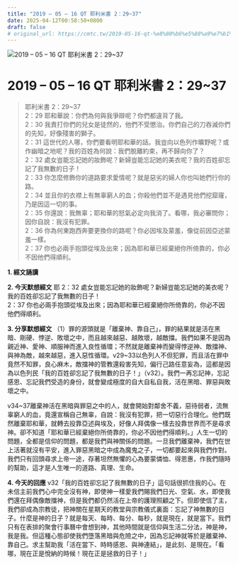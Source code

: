 ```yaml
---
title: "2019 – 05 – 16 QT 耶利米書 2：29~37"
date: 2025-04-12T00:58:50+0800
draft: false
# original_url: https://cmtc.tw/2019-05-16-qt-%e8%80%b6%e5%88%a9%e7%b1%b3%e6%9b%b8-2%ef%bc%9a2937
---
```


![2019 – 05 – 16 QT 耶利米書 2：29\~37](/images/qt.jpg   "2019 – 05 – 16 QT 耶利米書 2：29\~37")

# 2019 – 05 – 16 QT 耶利米書 2：29\~37

> 耶利米書 2：29\~37  
> 2：29 耶和華說：你們為何與我爭辯呢？你們都違背了我。  
> 2：30 我責打你們的兒女是徒然的，他們不受懲治。你們自己的刀吞滅你們的先知，好像殘害的獅子。  
> 2：31 這世代的人哪，你們要看明耶和華的話。我豈向以色列作曠野呢？或作幽暗之地呢？我的百姓為何說：我們脫離約束，再不歸向你了？  
> 2：32 處女豈能忘記她的妝飾呢？新婦豈能忘記她的美衣呢？我的百姓卻忘記了我無數的日子！  
> 2：33 你怎麼修飾你的道路要求愛情呢？就是惡劣的婦人你也叫她們行你的路。  
> 2：34 並且你的衣襟上有無辜窮人的血；你殺他們並不是遇見他們挖窟窿，乃是因這一切的事。  
> 2：35 你還說：我無辜；耶和華的怒氣必定向我消了。看哪，我必審問你；因你自說：我沒有犯罪。  
> 2：36 你為何東跑西奔要更換你的路呢？你必因埃及蒙羞，像從前因亞述蒙羞一樣。  
> 2：37 你也必兩手抱頭從埃及出來；因為耶和華已經棄絕你所倚靠的，你必不因他們得順利。

**1. 經文誦讀**

**2.  今天默想經文**
耶 2：32 處女豈能忘記她的妝飾呢？新婦豈能忘記她的美衣呢？我的百姓卻忘記了我無數的日子！  
2：37 你也必兩手抱頭從埃及出來；因為耶和華已經棄絕你所倚靠的，你必不因他們得順利。

**3. 分享默想經文**
（1）罪的源頭就是「離棄神、靠自己」，罪的結果就是活在黑暗、剛硬、悖逆、敗壞之中，而且越來越惡、越敗壞，越敵擋。我們如果不是因為親近神、愛神、順服神而進入良性循環；不然就是離棄神而變得悖逆神、敵擋神、與神為敵，越來越惡，進入惡性循環。v29\~33以色列人不但犯罪，而且活在罪中竟然不知罪，良心麻木，敵擋神的管教還殺害先知，偏行己路任意妄為，這都是因為以色列民「我的百姓卻忘記了我無數的日子！」（v32）。我們一再忘記神，忘記感恩、忘記我們受造的身份，就會變成極度的自大自私自我，活在黑暗、罪惡與敗壞之中。

v34\~37離棄神活在黑暗與罪惡之中的人，就會開始對鄰舍不義，惡待弱者，流無辜窮人的血，竟還宣稱自己無辜，自說：我沒有犯罪，把一切惡行合理化。他們既然離棄耶和華，就轉去投靠亞述與埃及，好像人拜偶像一樣去投靠世界而不是尋求神。卻不知道「耶和華已經棄絕你所倚靠的，你必不因他們得順利。」人生一切的問題，全都是信仰的問題，都是我們與神關係的問題。一旦我們離棄神，我們在世上活著就沒有平安，進入罪惡黑暗之中成為魔鬼之子，一切都要起來與我們作對。我們只有回頭尋求上帝一途，存著坦然無懼的心為要蒙憐恤、得恩惠，作我們隨時的幫助，這才是人生唯一的道路、真理、生命。

**4. 今天的回應**
v32「我的百姓卻忘記了我無數的日子」這句話很抓住我的心。在未信主前我們心中完全沒有神，即使神一樣愛我們賜我們日光、空氣、水，即使我們還在拜偶像敵擋神，但是我們都仍然活在上帝的護理照顧之下。但即使信了主，我們卻成為宗教徒，把神關在星期天的教堂與宗教儀式裏面：忘記了神無數的日子。什麼是神的日子？就是每天、每時、每分、每秒，就是現在，就是當下。我們只有在表排的聚會行事曆中會想到神，其他時間就是信仰與生活二分法，神是神，我是我。但這種心態卻使我們墮落黑暗與危險之中，因為忘記神就等於是離棄神、靠自己。求主幫助我「活在當下、時時感恩、與神連結」，是此刻、是現在。「看哪，現在正是悅納的時候！現在正是拯救的日子！」
